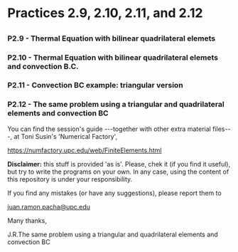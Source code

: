 # Practices 2.9, 2.10, 2.11, and 2.12
## 
### P2.9  - Thermal Equation with bilinear quadrilateral elemets 
### P2.10 - Thermal Equation with bilinear quadrilateral elemets and convection B.C.
### P2.11 - Convection BC example: triangular version
### P2.12 - The same problem using a triangular and quadrilateral elements and convection BC

You can find the session's guide ---together with other extra material files---,
at Toni Susin's 'Numerical Factory', 

https://numfactory.upc.edu/web/FiniteElements.html

**Disclaimer:** this stuff is provided 'as is'. Please, chek it (if you
find it useful), but try to write the programs on your own. In any case, using the content of 
this repository is under your responsibility. 

If you find any mistakes (or have any suggestions), please report them to 

juan.ramon.pacha@upc.edu 

Many thanks,

J.R.The same problem using a triangular and quadrilateral elements and convection BC